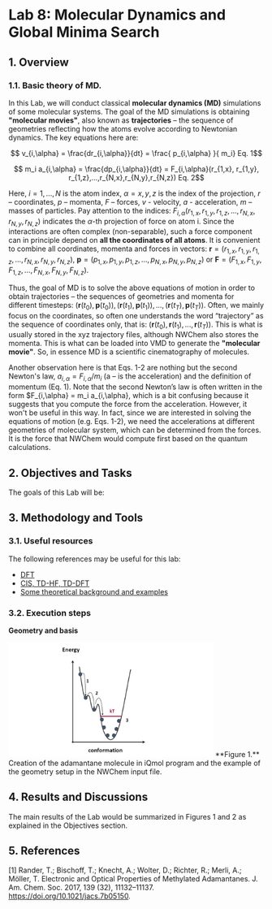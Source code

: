 # Lab 8: Molecular Dynamics and Global Minima Search

## 1. Overview

### 1.1. Basic theory of MD.

In this Lab, we will conduct classical **molecular dynamics (MD)** simulations of some molecular systems. 
The goal of the MD simulations is obtaining **"molecular movies"**, also known as **trajectories** – the sequence of geometries reflecting 
how the atoms evolve according to Newtonian dynamics. The key equations here are:

$$ v_{i,\alpha} = \frac{dr_{i,\alpha}}{dt} = \frac{ p_{i,\alpha} }{ m_i}    Eq. 1$$

$$  m_i a_{i,\alpha} = \frac{dp_{i,\alpha}}{dt} = F_{i,\alpha}(r_{1,x}, r_{1,y}, r_{1,z},...,r_{N,x},r_{N,y},r_{N,z})    Eq. 2$$

Here, $i=1,...,N$ is the atom index, $\alpha = x, y, z$ is the index of the projection, $r$ – coordinates, $p$ – momenta, $F$ – forces, 
$v$ - velocity, $a$ - acceleration, $m$ – masses of particles.
Pay attention to the indices: $F_{i,\alpha}(r_{1,x}, r_{1,y}, r_{1,z},..., r_{N,x}, r_{N,y}, r_{N,z} )$ indicates the $\alpha$-th projection of force on atom i. 
Since the interactions are often complex (non-separable), such a force component can in principle depend on **all the coordinates of all atoms**. It is convenient 
to combine all coordinates, momenta and forces in vectors: $\mathbf r = (r_{1,x}, r_{1,y}, r_{1,z},..., r_{N,x}, r_{N,y}, r_{N,z} )$, 
$\mathbf p = (p_{1,x}, p_{1,y}, p_{1,z},..., p_{N,x}, p_{N,y}, p_{N,z} )$ or $\mathbf F = (F_{1,x}, F_{1,y}, F_{1,z},..., F_{N,x}, F_{N,y}, F_{N,z} )$. 

Thus, the goal of MD is to solve the above equations of motion in order to obtain trajectories – the sequences of geometries and momenta for different 
timesteps: $(\mathbf r(t_0 ), \mathbf p(t_0 )), (\mathbf r(t_1 ), \mathbf p(t_1 )),..., (\mathbf r(t_T ), \mathbf p(t_T ))$. Often, we mainly focus on the coordinates, 
so often one understands the word “trajectory” as the sequence of coordinates only, that is: $(\mathbf r(t_0 ), \mathbf r(t_1 ),..., \mathbf r(t_T ) )$. This is what is usually 
stored in the xyz trajectory files, although NWChem also stores the momenta. This is what can be loaded into VMD to generate the **"molecular movie"**. 
So, in essence MD is a scientific cinematography of molecules. 

Another observation here is that Eqs. 1-2 are nothing but the second Newton's law, $a_{i,\alpha} = F_{i,\alpha}/m_i$  (a – is the acceleration) and the definition of 
momentum (Eq. 1). Note that the second Newton’s law is often written in the form $F_{i,\alpha} = m_i a_{i,\alpha}, which is a bit confusing because it suggests that you 
compute the force from the acceleration. However, it won't be useful in this way. In fact, since we are interested in solving the equations of motion (e.g. Eqs. 1-2), 
we need the accelerations at different geometries of molecular system, which can be determined from the forces. It is the force that NWChem would 
compute first based on the quantum calculations.  

## 2. Objectives and Tasks

The goals of this Lab will be:



## 3. Methodology and Tools

### 3.1. Useful resources
The following references may be useful for this lab:

- [DFT](https://nwchemgit.github.io/Density-Functional-Theory-for-Molecules.html)
- [CIS, TD-HF, TD-DFT](https://nwchemgit.github.io/Excited-State-Calculations.html#sample-input)
- [Some theoretical background and examples](https://web.archive.org/web/20221103195703/https://events.prace-ri.eu/event/786/attachments/840/1256/QC-workshop-advanced.pdf)


### 3.2. Execution steps

**Geometry and basis**


<img src="Slide1.PNG" width="80%"/>
**Figure 1.** Creation of the adamantane molecule in iQmol program and the example of the geometry setup in the NWChem input file.  



## 4. Results and Discussions

The main results of the Lab would be summarized in Figures 1 and 2 as explained in the Objectives section.

## 5. References

[1] Rander, T.; Bischoff, T.; Knecht, A.; Wolter, D.; Richter, R.; Merli, A.; Möller, T. Electronic and Optical Properties of Methylated Adamantanes. J. Am. Chem. Soc. 2017, 139 (32), 11132–11137. https://doi.org/10.1021/jacs.7b05150.







